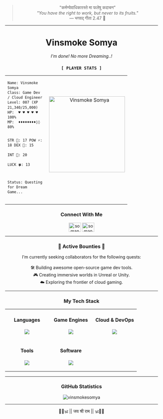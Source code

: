 <div>
<blockquote align="center">"कर्मण्येवाधिकारस्ते मा फलेषु कदाचन"<br/>
  <em>"You have the right to work, but never to its fruits."</em><br/>
  — भगवद् गीता 2.47 🚩</blockquote>
</div>

---

<div align="center">
  <h1>Vinsmoke Somya</h1>
  <i>I'm done! No more Dreaming..!</i>
</div>
<h3 align="center"><code>[ PLAYER STATS ]</code></h3>
<table align="center" style="width:80%;">
  <tr>
    <td align="left" width="60%">
<pre style="font-size:14px; line-height:1.35;"><code>Name: Vinsmoke Somya
Class: Game Dev / Cloud Engineer
Level: 007 (XP 21,340/25,000)
HP:  ♥ ♥ ♥ ♥ ♥ 100%
MP:  ♦♦♦♦♦♦♦♦◊◊ 80%

STR 💪: 17
POW ⚡: 18
DEX 🦅: 15   
INT 🧠: 20   
LUCK 🍀: 13

Status: Questing for Dream Game...
</code></pre>
    </td>
    <td align="center" width="40%">
      <img src="https://avatars.githubusercontent.com/u/117063787?s=400&u=d9c829024d001cf7ab4c61242656c1972900ef00&v=4" width="250px" alt="Vinsmoke Somya"/>
      <br/><br/>
  </tr>
</table>

<h3 align="center">Connect With Me</h3>
<p align="center">
  <!-- Add your social links here, for example: -->
  <a href="https://www.linkedin.com/in/somanath007-dalavi/" target="_blank"><img align="center" src="https://skillicons.dev/icons?i=linkedin" alt="somanath007-dalavi" height="30" width="40" /></a>
  <a href="https://x.com/somanath007_d" target="_blank"><img align="center" src="https://skillicons.dev/icons?i=twitter" alt="somanath007_d" height="30" width="40" /></a>
</p>

---

<h3 align="center">📜 Active Bounties 📜</h3>
<p align="center">
  I'm currently seeking collaborators for the following quests:
  <br/><br/>
  🛠️ Building awesome open-source game dev tools.
  <br/>
  🎮 Creating immersive worlds in Unreal or Unity.
  <br/>
  ☁️ Exploring the frontier of cloud gaming.
</p>

---

<h3 align="center">My Tech Stack</h3>

<table align="center">
  <tr>
    <td align="center" width="33%">
      <h4>Languages</h4>
      <p>
        <img src="https://skillicons.dev/icons?i=cpp,cs,py,go" />
      </p>
    </td>
    <td align="center" width="33%">
      <h4>Game Engines</h4>
      <p>
        <img src="https://skillicons.dev/icons?i=unity,unreal" />
      </p>
    </td>
    <td align="center" width="33%">
      <h4>Cloud & DevOps</h4>
      <p>
        <img src="https://skillicons.dev/icons?i=azure,gcp,aws,docker,kubernetes" />
      </p>
    </td>
  </tr>
  <tr>
    <td align="center" width="33%">
      <h4>Tools</h4>
      <p>
        <img src="https://skillicons.dev/icons?i=firebase,linux,powershell,bash,vscode,git,github" />
      </p>
    </td>
    <td align="center" width="33%">
      <h4>Software</h4>
      <p>
        <img src="https://skillicons.dev/icons?i=blender,ai,ae,ps,figma" />
      </p>
    </td>
    <td align="center" width="33%">
        <!-- Empty cell for alignment -->
    </td>
  </tr>
</table>

---

<h3 align="center">GitHub Statistics</h3>
<p align="center">
  <img src="https://github-readme-stats.vercel.app/api/top-langs?username=vinsmokesomya&show_icons=true&locale=en&layout=compact&theme=radical" alt="vinsmokesomya" />
</p>


---

<div align="center">
  🚩🧡🕉️ || जय श्री राम || 🕉️🧡🚩
</div>

